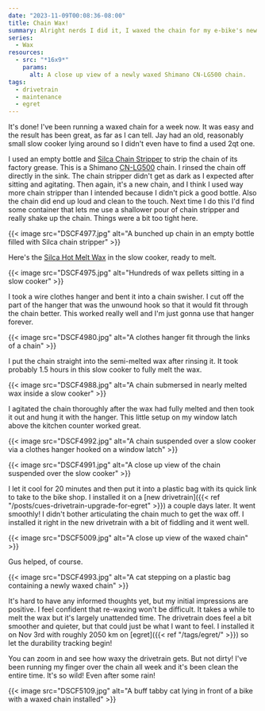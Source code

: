 ```yaml
---
date: "2023-11-09T00:08:36-08:00"
title: Chain Wax!
summary: Alright nerds I did it, I waxed the chain for my e-bike's new drivetrain.
series:
  - Wax
resources:
  - src: "*16x9*"
    params:
      alt: A close up view of a newly waxed Shimano CN-LG500 chain.
tags:
  - drivetrain
  - maintenance
  - egret
---
```


It's done! I've been running a waxed chain for a week now. It was easy and the result has been great, as far as I can tell. Jay had an old, reasonably small slow cooker lying around so I didn't even have to find a used 2qt one.

I used an empty bottle and [Silca Chain Stripper](https://silca.cc/collections/chain-lube-wax/products/chain-stripper) to strip the chain of its factory grease. This is a Shimano [CN-LG500](https://bike.shimano.com/en-US/product/component/ep8-ep800/CN-LG500.html) chain. I rinsed the chain off directly in the sink. The chain stripper didn't get as dark as I expected after sitting and agitating. Then again, it's a new chain, and I think I used way more chain stripper than I intended because I didn't pick a good bottle. Also the chain did end up loud and clean to the touch. Next time I do this I'd find some container that lets me use a shallower pour of chain stripper and really shake up the chain. Things were a bit too tight here.

{{< image src="DSCF4977.jpg" alt="A bunched up chain in an empty bottle filled with Silca chain stripper" >}}

Here's the [Silca Hot Melt Wax](https://silca.cc/collections/chain-lube-wax/products/secret-chain-wax-blend) in the slow cooker, ready to melt.

{{< image src="DSCF4975.jpg" alt="Hundreds of wax pellets sitting in a slow cooker" >}}

I took a wire clothes hanger and bent it into a chain swisher. I cut off the part of the hanger that was the unwound hook so that it would fit through the chain better. This worked really well and I'm just gonna use that hanger forever.

{{< image src="DSCF4980.jpg" alt="A clothes hanger fit through the links of a chain" >}}

I put the chain straight into the semi-melted wax after rinsing it. It took probably 1.5 hours in this slow cooker to fully melt the wax.

{{< image src="DSCF4988.jpg" alt="A chain submersed in nearly melted wax inside a slow cooker" >}}

I agitated the chain thoroughly after the wax had fully melted and then took it out and hung it with the hanger. This little setup on my window latch above the kitchen counter worked great.

{{< image src="DSCF4992.jpg" alt="A chain suspended over a slow cooker via a clothes hanger hooked on a window latch" >}}

{{< image src="DSCF4991.jpg" alt="A close up view of the chain suspended over the slow cooker" >}}

I let it cool for 20 minutes and then put it into a plastic bag with its quick link to take to the bike shop. I installed it on a [new drivetrain]({{< ref "/posts/cues-drivetrain-upgrade-for-egret" >}}) a couple days later. It went smoothly! I didn't bother articulating the chain much to get the wax off. I installed it right in the new drivetrain with a bit of fiddling and it went well.

{{< image src="DSCF5009.jpg" alt="A close up view of the waxed chain" >}}

Gus helped, of course.

{{< image src="DSCF4993.jpg" alt="A cat stepping on a plastic bag containing a newly waxed chain" >}}

It's hard to have any informed thoughts yet, but my initial impressions are positive. I feel confident that re-waxing won't be difficult. It takes a while to melt the wax but it's largely unattended time. The drivetrain does feel a bit smoother and quieter, but that could just be what I want to feel. I installed it on Nov 3rd with roughly 2050 km on [egret]({{< ref "/tags/egret/" >}}) so let the durability tracking begin!

You can zoom in and see how waxy the drivetrain gets. But not dirty! I've been running my finger over the chain all week and it's been clean the entire time. It's so wild! Even after some rain!

{{< image src="DSCF5109.jpg" alt="A buff tabby cat lying in front of a bike with a waxed chain installed" >}}
